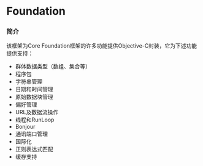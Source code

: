 # Foundation

### 简介

该框架为Core Foundation框架的许多功能提供Objective-C封装，它为下述功能提供支持：

* 群体数据类型（数组、集合等）
* 程序包
* 字符串管理
* 日期和时间管理
* 原始数据块管理
* 偏好管理
* URL及数据流操作
* 线程和RunLoop
* Bonjour
* 通讯端口管理
* 国际化
* 正则表达式匹配
* 缓存支持